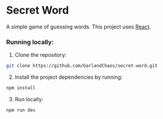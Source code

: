 # Secret Word

A simple game of guessing words. 
This project uses [React](https://react.dev/).

### Running locally:

1. Clone the repository:
```bash
git clone https://github.com/GarlandChaos/secret-word.git
```
2. Install the project dependencies by running:
```bash
npm install
```
3. Run locally:
```bash
npm run dev
```


